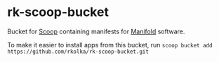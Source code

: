 # rk-scoop-bucket 

Bucket for [Scoop](http://scoop.sh) containing manifests for [Manifold](http://manifold.net) software.

To make it easier to install apps from this bucket, run
    `scoop bucket add https://github.com/rkolka/rk-scoop-bucket.git`
